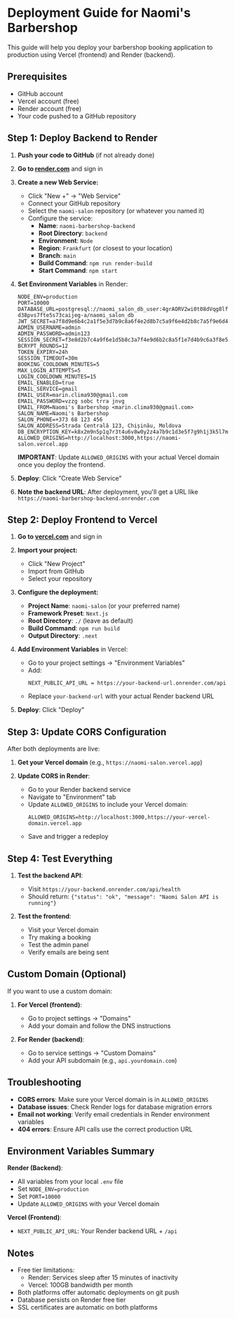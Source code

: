 # Deployment Guide for Naomi's Barbershop

This guide will help you deploy your barbershop booking application to production using Vercel (frontend) and Render (backend).

## Prerequisites

- GitHub account
- Vercel account (free)
- Render account (free)
- Your code pushed to a GitHub repository

## Step 1: Deploy Backend to Render

1. **Push your code to GitHub** (if not already done)

2. **Go to [render.com](https://render.com)** and sign in

3. **Create a new Web Service:**
   - Click "New +" → "Web Service"
   - Connect your GitHub repository
   - Select the `naomi-salon` repository (or whatever you named it)
   - Configure the service:
     - **Name**: `naomi-barbershop-backend`
     - **Root Directory**: `backend`
     - **Environment**: `Node`
     - **Region**: `Frankfurt` (or closest to your location)
     - **Branch**: `main`
     - **Build Command**: `npm run render-build`
     - **Start Command**: `npm start`

4. **Set Environment Variables** in Render:
   ```
   NODE_ENV=production
   PORT=10000
   DATABASE_URL=postgresql://naomi_salon_db_user:4grAORV2wi0t08dVqg8lfMjsBLaL9XG7@dpg-d38pvs7fte5s73caijeg-a/naomi_salon_db
   JWT_SECRET=a7f8d9e6b4c2a1f5e3d7b9c8a6f4e2d8b7c5a9f6e4d2b8c7a5f9e6d4b2a8c7f5e3d9b6c4a2f8d5e7b9c6a4f2e8d7b5c9a6f4e2d8b7c5a9f6e4d2
   ADMIN_USERNAME=admin
   ADMIN_PASSWORD=admin123
   SESSION_SECRET=f3e8d2b7c4a9f6e1d5b8c3a7f4e9d6b2c8a5f1e7d4b9c6a3f8e5d2b7c4a9f6e1
   BCRYPT_ROUNDS=12
   TOKEN_EXPIRY=24h
   SESSION_TIMEOUT=30m
   BOOKING_COOLDOWN_MINUTES=5
   MAX_LOGIN_ATTEMPTS=5
   LOGIN_COOLDOWN_MINUTES=15
   EMAIL_ENABLED=true
   EMAIL_SERVICE=gmail
   EMAIL_USER=marin.clima930@gmail.com
   EMAIL_PASSWORD=vzzg sobc trra jnvg
   EMAIL_FROM=Naomi's Barbershop <marin.clima930@gmail.com>
   SALON_NAME=Naomi's Barbershop
   SALON_PHONE=+373 68 123 456
   SALON_ADDRESS=Strada Centrală 123, Chișinău, Moldova
   DB_ENCRYPTION_KEY=k8x2m9n5p1q7r3t4u6v8w0y2z4a7b9c1d3e5f7g9h1j3k5l7m9n1p3q5r7s9t1u3v5
   ALLOWED_ORIGINS=http://localhost:3000,https://naomi-salon.vercel.app
   ```

   **IMPORTANT**: Update `ALLOWED_ORIGINS` with your actual Vercel domain once you deploy the frontend.

5. **Deploy**: Click "Create Web Service"

6. **Note the backend URL**: After deployment, you'll get a URL like `https://naomi-barbershop-backend.onrender.com`

## Step 2: Deploy Frontend to Vercel

1. **Go to [vercel.com](https://vercel.com)** and sign in

2. **Import your project:**
   - Click "New Project"
   - Import from GitHub
   - Select your repository

3. **Configure the deployment:**
   - **Project Name**: `naomi-salon` (or your preferred name)
   - **Framework Preset**: `Next.js`
   - **Root Directory**: `./` (leave as default)
   - **Build Command**: `npm run build`
   - **Output Directory**: `.next`

4. **Add Environment Variables** in Vercel:
   - Go to your project settings → "Environment Variables"
   - Add:
     ```
     NEXT_PUBLIC_API_URL = https://your-backend-url.onrender.com/api
     ```
   - Replace `your-backend-url` with your actual Render backend URL

5. **Deploy**: Click "Deploy"

## Step 3: Update CORS Configuration

After both deployments are live:

1. **Get your Vercel domain** (e.g., `https://naomi-salon.vercel.app`)

2. **Update CORS in Render**:
   - Go to your Render backend service
   - Navigate to "Environment" tab
   - Update `ALLOWED_ORIGINS` to include your Vercel domain:
     ```
     ALLOWED_ORIGINS=http://localhost:3000,https://your-vercel-domain.vercel.app
     ```
   - Save and trigger a redeploy

## Step 4: Test Everything

1. **Test the backend API**:
   - Visit `https://your-backend.onrender.com/api/health`
   - Should return: `{"status": "ok", "message": "Naomi Salon API is running"}`

2. **Test the frontend**:
   - Visit your Vercel domain
   - Try making a booking
   - Test the admin panel
   - Verify emails are being sent

## Custom Domain (Optional)

If you want to use a custom domain:

1. **For Vercel (frontend)**:
   - Go to project settings → "Domains"
   - Add your domain and follow the DNS instructions

2. **For Render (backend)**:
   - Go to service settings → "Custom Domains"
   - Add your API subdomain (e.g., `api.yourdomain.com`)

## Troubleshooting

- **CORS errors**: Make sure your Vercel domain is in `ALLOWED_ORIGINS`
- **Database issues**: Check Render logs for database migration errors
- **Email not working**: Verify email credentials in Render environment variables
- **404 errors**: Ensure API calls use the correct production URL

## Environment Variables Summary

**Render (Backend)**:
- All variables from your local `.env` file
- Set `NODE_ENV=production`
- Set `PORT=10000`
- Update `ALLOWED_ORIGINS` with your Vercel domain

**Vercel (Frontend)**:
- `NEXT_PUBLIC_API_URL`: Your Render backend URL + `/api`

## Notes

- Free tier limitations:
  - Render: Services sleep after 15 minutes of inactivity
  - Vercel: 100GB bandwidth per month
- Both platforms offer automatic deployments on git push
- Database persists on Render free tier
- SSL certificates are automatic on both platforms
